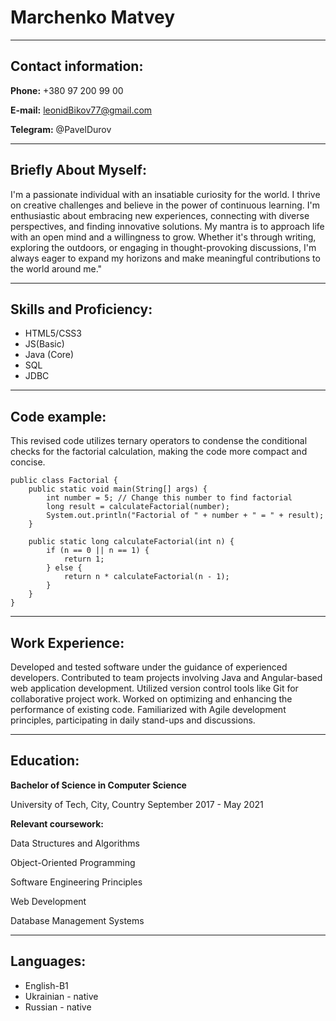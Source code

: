# Marchenko Matvey

***

## Contact information:

**Phone:** +380 97 200 99 00

**E-mail:** leonidBikov77@gmail.com

**Telegram:** @PavelDurov
***

## Briefly About Myself:

I'm a passionate individual with an insatiable curiosity for the world. I
thrive on creative challenges and believe in the power of continuous learning.
I'm enthusiastic about embracing new experiences,
connecting with diverse perspectives, and finding innovative solutions.
My mantra is to approach life with an open mind and a willingness to grow.
Whether it's through writing, exploring the outdoors, or engaging in thought-provoking discussions,
I'm always eager to expand my horizons and make meaningful contributions to the world around me."
***

## Skills and Proficiency:
* HTML5/CSS3
* JS(Basic)
* Java (Core)
* SQL
* JDBC

***
## Code example:

This revised code utilizes ternary operators to 
condense the conditional checks for the factorial calculation, 
making the code more compact and concise.
```
public class Factorial {
    public static void main(String[] args) {
        int number = 5; // Change this number to find factorial
        long result = calculateFactorial(number);
        System.out.println("Factorial of " + number + " = " + result);
    }

    public static long calculateFactorial(int n) {
        if (n == 0 || n == 1) {
            return 1;
        } else {
            return n * calculateFactorial(n - 1);
        }
    }
}
```
***
## Work Experience:

Developed and tested software under the guidance of experienced developers.
Contributed to team projects involving Java and Angular-based web application development.
Utilized version control tools like Git for collaborative project work.
Worked on optimizing and enhancing the performance of existing code.
Familiarized with Agile development principles, participating in daily stand-ups and discussions.
***
## Education:
**Bachelor of Science in Computer Science**

University of Tech, City, Country
September 2017 - May 2021

**Relevant coursework:**

Data Structures and Algorithms

Object-Oriented Programming

Software Engineering Principles

Web Development

Database Management Systems
***
## Languages:
* English-B1
* Ukrainian - native
* Russian - native